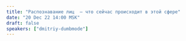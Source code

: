 ```yaml
---
title: "Распознавание лиц  — что сейчас происходит в этой сфере"
date: "20 Dec 22 14:00 MSK"
draft: false
speakers: ["dmitriy-dumbmode"]
---
```

